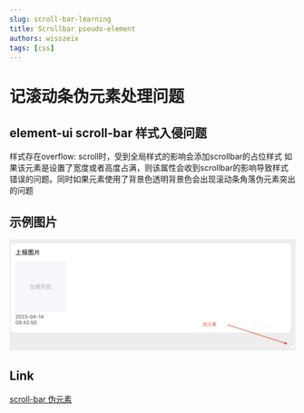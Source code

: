 ```yaml
---
slug: scroll-bar-learning
title: Scrollbar pseudo-element
authors: wisszeix
tags: [css]
---
```


# 记滚动条伪元素处理问题

## element-ui scroll-bar 样式入侵问题 
样式存在overflow: scroll时，受到全局样式的影响会添加scrollbar的占位样式
如果该元素是设置了宽度或者高度占满，则该属性会收到scrollbar的影响导致样式错误的问题。同时如果元素使用了背景色透明背景色会出现滚动条角落伪元素突出的问题

## 示例图片
![scroll-bar corner](./scroll-bar-corner.png)


## Link
[scroll-bar 伪元素](https://juejin.cn/post/7139049177656819749)

